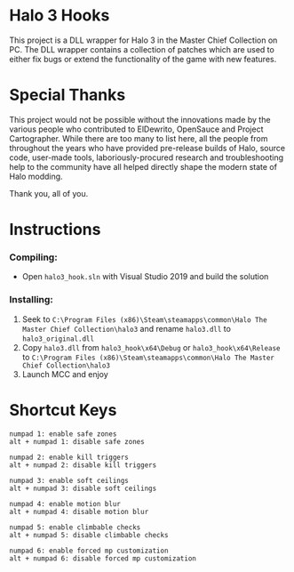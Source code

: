# Halo 3 Hooks
This project is a DLL wrapper for Halo 3 in the Master Chief Collection on PC. The DLL wrapper contains a collection of patches which are used to either fix bugs or extend the functionality of the game with new features.

# Special Thanks
This project would not be possible without the innovations made by the various people who contributed to ElDewrito, OpenSauce and Project Cartographer. While there are too many to list here, all the people from throughout the years who have provided pre-release builds of Halo, source code, user-made tools, laboriously-procured research and troubleshooting help to the community have all helped directly shape the modern state of Halo modding.

Thank you, all of you.

# Instructions

### Compiling:
* Open `halo3_hook.sln` with Visual Studio 2019 and build the solution

### Installing:
1. Seek to `C:\Program Files (x86)\Steam\steamapps\common\Halo The Master Chief Collection\halo3` and rename `halo3.dll` to `halo3_original.dll`
2. Copy `halo3.dll` from `halo3_hook\x64\Debug` or `halo3_hook\x64\Release` to `C:\Program Files (x86)\Steam\steamapps\common\Halo The Master Chief Collection\halo3`
3. Launch MCC and enjoy

# Shortcut Keys

```
numpad 1: enable safe zones
alt + numpad 1: disable safe zones
```
```
numpad 2: enable kill triggers
alt + numpad 2: disable kill triggers
```
```
numpad 3: enable soft ceilings
alt + numpad 3: disable soft ceilings
```
```
numpad 4: enable motion blur
alt + numpad 4: disable motion blur
```
```
numpad 5: enable climbable checks
alt + numpad 5: disable climbable checks
```
```
numpad 6: enable forced mp customization
alt + numpad 6: disable forced mp customization
```
